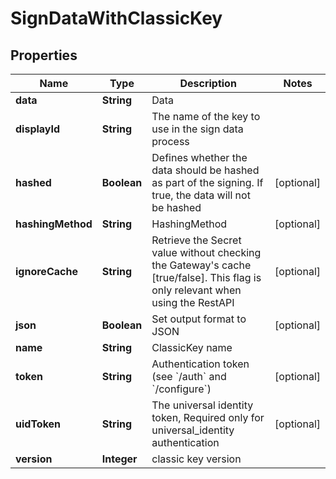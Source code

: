 

# SignDataWithClassicKey


## Properties

Name | Type | Description | Notes
------------ | ------------- | ------------- | -------------
**data** | **String** | Data | 
**displayId** | **String** | The name of the key to use in the sign data process | 
**hashed** | **Boolean** | Defines whether the data should be hashed as part of the signing. If true, the data will not be hashed |  [optional]
**hashingMethod** | **String** | HashingMethod |  [optional]
**ignoreCache** | **String** | Retrieve the Secret value without checking the Gateway&#39;s cache [true/false]. This flag is only relevant when using the RestAPI |  [optional]
**json** | **Boolean** | Set output format to JSON |  [optional]
**name** | **String** | ClassicKey name | 
**token** | **String** | Authentication token (see &#x60;/auth&#x60; and &#x60;/configure&#x60;) |  [optional]
**uidToken** | **String** | The universal identity token, Required only for universal_identity authentication |  [optional]
**version** | **Integer** | classic key version | 



